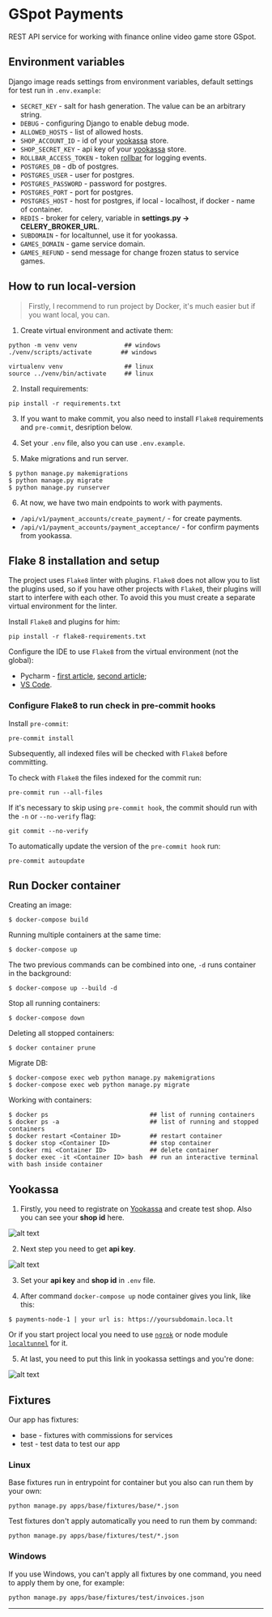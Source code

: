 # GSpot Payments

REST API service for working with finance online video game store GSpot.

## Environment variables

Django image reads settings from environment variables, default settings for test run in `.env.example`:
- `SECRET_KEY` - salt for hash generation. The value can be an arbitrary string.
- `DEBUG` - configuring Django to enable debug mode.
- `ALLOWED_HOSTS` - list of allowed hosts.
- `SHOP_AСCOUNT_ID` - id of your [yookassa](https://yookassa.ru/yooid/signin/step/login?origin=Checkout&returnUrl=https%3A%2F%2Fyookassa.ru%2Fmy%3Fget-auth%3Dyes) store.
- `SHOP_SECRET_KEY` - api key of your [yookassa](https://yookassa.ru/yooid/signin/step/login?origin=Checkout&returnUrl=https%3A%2F%2Fyookassa.ru%2Fmy%3Fget-auth%3Dyes) store.
- `ROLLBAR_ACCESS_TOKEN` - token [rollbar](https://rollbar.com/) for logging events.
- `POSTGRES_DB` - db of postgres.
- `POSTGRES_USER` - user for postgres.
- `POSTGRES_PASSWORD` - password for postgres.
- `POSTGRES_PORT` - port for postgres.
- `POSTGRES_HOST` - host for postgres, if local - localhost, if docker - name of container.
- `REDIS` - broker for celery, variable in **settings.py -> CELERY_BROKER_URL**.
- `SUBDOMAIN` - for localtunnel, use it for yookassa.
- `GAMES_DOMAIN` - game service domain.
- `GAMES_REFUND` - send message for change frozen status to service games.

## How to run local-version

>Firstly, I recommend to run project by Docker, it's much easier but if you want local, you can.

1. Create virtual environment and activate them:

```shell
python -m venv venv             ## windows
./venv/scripts/activate        ## windows

virtualenv venv                 ## linux
source ../venv/bin/activate     ## linux
```

2. Install requirements:

```shell
pip install -r requirements.txt
```

3. If you want to make commit, you also need to install `Flake8` requirements and `pre-commit`, desription below.

4. Set your `.env` file, also you can use `.env.example`.

5. Make migrations and run server.

```shell
$ python manage.py makemigrations
$ python manage.py migrate
$ python manage.py runserver
```

6. At now, we have two main endpoints to work with payments.

- `/api/v1/payment_accounts/create_payment/` - for create payments.
- `/api/v1/payment_accounts/payment_acceptance/` - for confirm payments from yookassa.
 
## Flake 8 installation and setup
The project uses `Flake8` linter with plugins. `Flake8` does not allow you to list the plugins used, so if you have other projects with `Flake8`, their plugins will start to interfere with each other. To avoid this you must create a separate virtual environment for the linter.

Install `Flake8` and plugins for him:
```shell
pip install -r flake8-requirements.txt
```

Configure the IDE to use `Flake8` from the virtual environment (not the global):
- Pycharm - [first article](https://melevir.medium.com/pycharm-loves-flake-671c7fac4f52), [second article](https://habr.com/en/company/dataart/blog/318776/);
- [VS Code](https://stackoverflow.com/questions/54160207/using-flake8-in-vscode/54160321#54160321).

### Configure Flake8 to run check in pre-commit hooks

Install `pre-commit`:
```shell
pre-commit install
```

Subsequently, all indexed files will be checked with `Flake8` before committing.

To check with `Flake8` the files indexed for the commit run:
```shell
pre-commit run --all-files
```
If it's necessary to skip using `pre-commit hook`, the commit should run with the `-n` or `--no-verify` flag:
```shell
git commit --no-verify
```
To automatically update the version of the `pre-commit hook` run:
```shell
pre-commit autoupdate
```

## Run Docker container

Creating an image:
```shell
$ docker-compose build
```

Running multiple containers at the same time:
```shell
$ docker-compose up
```

The two previous commands can be combined into one, `-d` runs container in the background:
```shell
$ docker-compose up --build -d
```

Stop all running containers:
```shell
$ docker-compose down
```

Deleting all stopped containers:
```shell
$ docker container prune
```

Migrate DB:
```shell
$ docker-compose exec web python manage.py makemigrations
$ docker-compose exec web python manage.py migrate
```

Working with containers:
```shell
$ docker ps                            ## list of running containers
$ docker ps -a                         ## list of running and stopped containers
$ docker restart <Container ID>        ## restart container
$ docker stop <Container ID>           ## stop container
$ docker rmi <Container ID>            ## delete container
$ docker exec -it <Container ID> bash  ## run an interactive terminal with bash inside container
```

## Yookassa

1. Firstly, you need to registrate on [Yookassa](https://yookassa.ru/yooid/signin/step/login?origin=Checkout&returnUrl=https%3A%2F%2Fyookassa.ru%2Fmy%3Fget-auth%3Dyes) and create test shop. Also you can see your **shop id** here.

![alt text](https://i.pinimg.com/originals/2d/97/6c/2d976cf481d6e905136ee8214fcf0f9c.jpg)

2. Next step you need to get **api key**.

![alt text](https://i.pinimg.com/originals/d2/d7/53/d2d753a6a63e375bb7acff6c0631e3d2.jpg)

3. Set your **api key** and **shop id** in `.env` file.

4. After command `docker-compose up` node container gives you link, like this:

```shell
$ payments-node-1 | your url is: https://yoursubdomain.loca.lt
```

Or if you start project local you need to use [`ngrok`](https://ngrok.com/) or node module [`localtunnel`](https://www.npmjs.com/package/localtunnel) for it.

5. At last, you need to put this link in yookassa settings and you're done:

![alt text](https://i.pinimg.com/originals/90/1a/27/901a279e9df3b0da2bcac4f236fc3a4b.png)

## Fixtures

Our app has fixtures:
- base - fixtures with commissions for services
- test - test data to test our app

### Linux

Base fixtures run in entrypoint for container but you also can run them by your own:

```shell
python manage.py apps/base/fixtures/base/*.json
```

Test fixtures don't apply automatically you need to run them by command:

```shell
python manage.py apps/base/fixtures/test/*.json
```

### Windows

If you use Windows, you can't apply all fixtures by one command, you need to apply them by one, for example:

```shell
python manage.py apps/base/fixtures/test/invoices.json
```

---